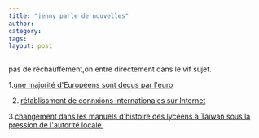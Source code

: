 ```yaml
---
title: "jenny parle de nouvelles"
author:
category: 
tags: 
layout: post
---
```

pas de réchauffement,on entre directement dans le vif sujet.

1.<a href="http://www.lemonde.fr/web/article/0,1-0@2-3214,36-860773@51-852480,0.html">une majorité d'Européens sont déçus par l'euro</a>

2. <a href="http://tech.sina.com.cn/focus/net_taiwan/index.shtml">rétablissment de connxions internationales sur Internet</a>

3.<a href="http://news.sina.com.cn/c/2007-01-29/070311110711s.shtml">changement dans les manuels d'histoire des lycéens à Taiwan sous la pression de l'autorité locale </a>

 

